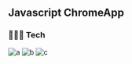 ## Javascript ChromeApp

### 🧑🏻‍💻 Tech
![a](https://img.shields.io/badge/HTML-E34F26?style=flat-square&logo=HTML5&logoColor=white)
![b](https://img.shields.io/badge/CSS-1572B6?style=flat-square&logo=CSS3&logoColor=white)
![c](https://img.shields.io/badge/JavaScript-F7DF1E?style=flat-square&logo=JavaScript&logoColor=black)
